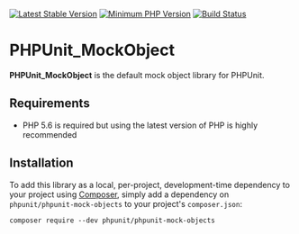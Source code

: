[![Latest Stable Version](https://img.shields.io/packagist/v/phpunit/phpunit-mock-objects.svg?style=flat-square)](https://packagist.org/packages/phpunit/phpunit-mock-objects)
[![Minimum PHP Version](https://img.shields.io/badge/php-%3E%3D%205.6-8892BF.svg?style=flat-square)](https://php.net/)
[![Build Status](https://img.shields.io/travis/sebastianbergmann/phpunit-mock-objects/master.svg?style=flat-square)](https://travis-ci.org/sebastianbergmann/phpunit-mock-objects)

# PHPUnit_MockObject

**PHPUnit_MockObject** is the default mock object library for PHPUnit.

## Requirements

* PHP 5.6 is required but using the latest version of PHP is highly recommended

## Installation

To add this library as a local, per-project, development-time dependency to your project using [Composer](https://getcomposer.org/), simply add a dependency on `phpunit/phpunit-mock-objects` to your project's `composer.json`:

    composer require --dev phpunit/phpunit-mock-objects

